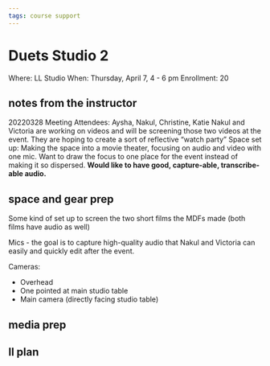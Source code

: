 ```yaml
---
tags: course support
---
```


# Duets Studio 2

Where: LL Studio 
When: Thursday, April 7, 4 - 6 pm
Enrollment: 20

## notes from the instructor

20220328 Meeting
Attendees: Aysha, Nakul, Christine, Katie
Nakul and Victoria are working on videos and will be screening those two videos at the event. They are hoping to create a sort of reflective “watch party”
Space set up: Making the space into a movie theater, focusing on audio and video with one mic. Want to draw the focus to one place for the event instead of making it so dispersed.
**Would like to have good, capture-able, transcribe-able audio.**

## space and gear prep

Some kind of set up to screen the two short films the MDFs made (both films have audio as well)

Mics - the goal is to capture high-quality audio that Nakul and Victoria can easily and quickly edit after the event.

Cameras:
* Overhead
* One pointed at main studio table
* Main camera (directly facing studio table)

## media prep
## ll plan